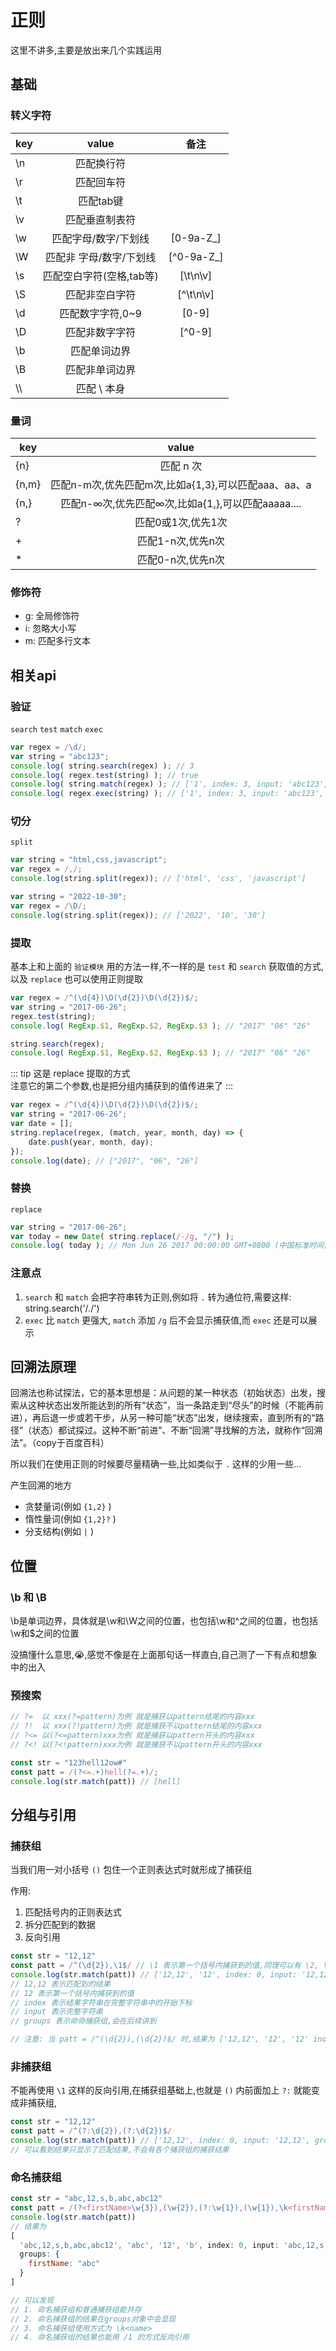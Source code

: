 # 正则
这里不讲多,主要是放出来几个实践运用

## 基础
### 转义字符
| key |          value           |    备注    |
| --- | :----------------------: | :--------: |
| \n  |        匹配换行符        |            |
| \r  |        匹配回车符        |            |
| \t  |        匹配tab键         |            |
| \v  |      匹配垂直制表符      |            |
| \w  |   匹配字母/数字/下划线   | [0-9a-Z_]  |
| \W  | 匹配非 字母/数字/下划线  | [^0-9a-Z_] |
| \s  | 匹配空白字符(空格,tab等) |  [\t\n\v]  |
| \S  |      匹配非空白字符      | [^\t\n\v]  |
| \d  |     匹配数字字符,0~9     |   [0-9]    |
| \D  |      匹配非数字字符      |   [^0-9]   |
| \b  |       匹配单词边界       |            |
| \B  |      匹配非单词边界      |            |
| \\\ |       匹配 \ 本身        |            |

### 量词
| key   |                        value                        |
| ----- | :-------------------------------------------------: |
| {n}   |                      匹配 n 次                      |
| {n,m} | 匹配n-m次,优先匹配m次,比如a{1,3},可以匹配aaa、aa、a |
| {n,}  |  匹配n-∞次,优先匹配∞次,比如a{1,},可以匹配aaaaa....  |
| ?     |                 匹配0或1次,优先1次                  |
| +     |                  匹配1-n次,优先n次                  |
| *     |                  匹配0-n次,优先n次                  |

### 修饰符
+ g: 全局修饰符
+ i: 忽略大小写
+ m: 匹配多行文本

## 相关api
### 验证
`search` `test` `match` `exec` 
``` js
var regex = /\d/;
var string = "abc123";
console.log( string.search(regex) ); // 3
console.log( regex.test(string) ); // true
console.log( string.match(regex) ); // ['1', index: 3, input: 'abc123', groups: undefined]
console.log( regex.exec(string) ); // ['1', index: 3, input: 'abc123', groups: undefined]
```

### 切分
`split`
``` js
var string = "html,css,javascript";
var regex = /,/;
console.log(string.split(regex)); // ['html', 'css', 'javascript']

var string = "2022-10-30";
var regex = /\D/;
console.log(string.split(regex)); // ['2022', '10', '30']
```

### 提取
基本上和上面的 `验证模块` 用的方法一样,不一样的是 `test` 和 `search` 获取值的方式,以及 `replace` 也可以使用正则提取
``` js
var regex = /^(\d{4})\D(\d{2})\D(\d{2})$/;
var string = "2017-06-26";
regex.test(string);
console.log( RegExp.$1, RegExp.$2, RegExp.$3 ); // "2017" "06" "26"

string.search(regex);
console.log( RegExp.$1, RegExp.$2, RegExp.$3 ); // "2017" "06" "26"
```

::: tip
这是 replace 提取的方式 <br>
注意它的第二个参数,也是把分组内捕获到的值传进来了
:::
``` js
var regex = /^(\d{4})\D(\d{2})\D(\d{2})$/;
var string = "2017-06-26";
var date = [];
string.replace(regex, (match, year, month, day) => {
	date.push(year, month, day);
});
console.log(date); // ["2017", "06", "26"]
```

### 替换
`replace`
``` js
var string = "2017-06-26";
var today = new Date( string.replace(/-/g, "/") );
console.log( today ); // Mon Jun 26 2017 00:00:00 GMT+0800 (中国标准时间)
```

### 注意点
1. `search` 和 `match` 会把字符串转为正则,例如将 `.` 转为通位符,需要这样: string.search('/\./')
2. `exec` 比 `match` 更强大, `match` 添加 `/g` 后不会显示捕获值,而 `exec` 还是可以展示

## 回溯法原理
回溯法也称试探法，它的基本思想是：从问题的某一种状态（初始状态）出发，搜索从这种状态出发所能达到的所有“状态”，当一条路走到“尽头”的时候（不能再前进），再后退一步或若干步，从另一种可能“状态”出发，继续搜索，直到所有的“路径”（状态）都试探过。这种不断“前进”、不断“回溯”寻找解的方法，就称作“回溯法”。（copy于百度百科）

所以我们在使用正则的时候要尽量精确一些,比如类似于 `.` 这样的少用一些...

产生回溯的地方
+ 贪婪量词(例如 `{1,2}` )
+ 惰性量词(例如 `{1,2}?` )
+ 分支结构(例如 `|` )

## 位置
### \b 和 \B
\b是单词边界，具体就是\w和\W之间的位置，也包括\w和^之间的位置，也包括\w和$之间的位置

没搞懂什么意思,😭,感觉不像是在上面那句话一样直白,自己测了一下有点和想象中的出入

### 预搜索

``` js
// ?=  以 xxx(?=pattern)为例 就是捕获以pattern结尾的内容xxx
// ?!  以 xxx(?!pattern)为例 就是捕获不以pattern结尾的内容xxx
// ?<= 以(?<=pattern)xxx为例 就是捕获以pattern开头的内容xxx
// ?<! 以(?<!pattern)xxx为例 就是捕获不以pattern开头的内容xxx

const str = "123hell12ow#"
const patt = /(?<=.+)hell(?=.+)/;
console.log(str.match(patt)) // [hell]
```

## 分组与引用
### 捕获组
当我们用一对小括号 `()` 包住一个正则表达式时就形成了捕获组

作用:
1. 匹配括号内的正则表达式
2. 拆分匹配到的数据
3. 反向引用

``` js
const str = "12,12"
const patt = /^(\d{2}),\1$/ // \1 表示第一个括号内捕获到的值,同理可以有 \2, \3, 最多到 \9
console.log(str.match(patt)) // ['12,12', '12', index: 0, input: '12,12', groups: undefined]
// 12,12 表示匹配到的结果
// 12 表示第一个括号内捕获到的值
// index 表示结果字符串在完整字符串中的开始下标
// input 表示完整字符串
// groups 表示命命捕获组,会在后续讲到

// 注意: 当 patt = /^(\d{2}),(\d{2})$/ 时,结果为 ['12,12', '12', '12' index: 0, input: '12,12', groups: undefined], 不是因为用反向引用不会被当作一个捕获组,所以在结果中没有打印,而是因为反向引用的结果会隐藏
```

### 非捕获组
不能再使用 `\1` 这样的反向引用,在捕获组基础上,也就是 `()` 内前面加上 `?:` 就能变成非捕获组,

``` js
const str = "12,12"
const patt = /^(?:\d{2}),(?:\d{2})$/
console.log(str.match(patt)) // ['12,12', index: 0, input: '12,12', groups: undefined]
// 可以看到结果只显示了匹配结果,不会有各个捕获组的捕获结果
```

### 命名捕获组
``` js
const str = "abc,12,s,b,abc,abc12"
const patt = /(?<firstName>\w{3}),(\w{2}),(?:\w{1}),(\w{1}),\k<firstName>,\1\2/
console.log(str.match(patt))
// 结果为
[ 
  'abc,12,s,b,abc,abc12', 'abc', '12', 'b', index: 0, input: 'abc,12,s,b,abc,abc12',
  groups: {
    firstName: "abc"
  }
]

// 可以发现
// 1. 命名捕获组和普通捕获组能共存
// 2. 命名捕获组的结果在groups对象中会显现
// 3. 命名捕获组使用方式为 \k<name>
// 4. 命名捕获组的结果也能用 /1 的方式反向引用
```